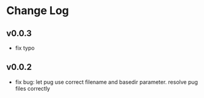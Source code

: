 # Change Log

## v0.0.3

 - fix typo


## v0.0.2

 - fix bug: let pug use correct filename and basedir parameter. resolve pug files correctly

